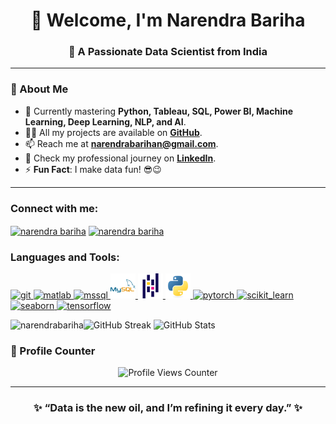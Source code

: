 <h1 align="center">🙏 Welcome, I'm Narendra Bariha</h1>
<h3 align="center">🚀 A Passionate Data Scientist from India</h3>

---



### 🌟 About Me
- 🌱 Currently mastering **Python, Tableau, SQL, Power BI, Machine Learning, Deep Learning, NLP, and AI**.
- 👨‍💻 All my projects are available on [**GitHub**](https://github.com/narendrabariha).
- 📫 Reach me at **narendrabarihan@gmail.com**.
- 📄 Check my professional journey on [**LinkedIn**](https://www.linkedin.com/in/narendra-bariha/).
- ⚡ **Fun Fact**: I make data fun! 😎😉  

---



<h3 align="left">Connect with me:</h3>
<p align="left">
<a href="https://twitter.com/narendra bariha" target="blank"><img align="center" src="https://raw.githubusercontent.com/rahuldkjain/github-profile-readme-generator/master/src/images/icons/Social/twitter.svg" alt="narendra bariha" height="30" width="40" /></a>
<a href="https://www.linkedin.com/in/narendra-bariha/" target="blank"><img align="center" src="https://raw.githubusercontent.com/rahuldkjain/github-profile-readme-generator/master/src/images/icons/Social/linked-in-alt.svg" alt="narendra bariha" height="30" width="40" /></a>
</p>

<h3 align="left">Languages and Tools:</h3>
<p align="left"> <a href="https://git-scm.com/" target="_blank" rel="noreferrer"> <img src="https://www.vectorlogo.zone/logos/git-scm/git-scm-icon.svg" alt="git" width="40" height="40"/> </a> <a href="https://www.mathworks.com/" target="_blank" rel="noreferrer"> <img src="https://upload.wikimedia.org/wikipedia/commons/2/21/Matlab_Logo.png" alt="matlab" width="40" height="40"/> </a> <a href="https://www.microsoft.com/en-us/sql-server" target="_blank" rel="noreferrer"> <img src="https://www.svgrepo.com/show/303229/microsoft-sql-server-logo.svg" alt="mssql" width="40" height="40"/> </a> <a href="https://www.mysql.com/" target="_blank" rel="noreferrer"> <img src="https://raw.githubusercontent.com/devicons/devicon/master/icons/mysql/mysql-original-wordmark.svg" alt="mysql" width="40" height="40"/> </a> <a href="https://pandas.pydata.org/" target="_blank" rel="noreferrer"> <img src="https://raw.githubusercontent.com/devicons/devicon/2ae2a900d2f041da66e950e4d48052658d850630/icons/pandas/pandas-original.svg" alt="pandas" width="40" height="40"/> </a> <a href="https://www.python.org" target="_blank" rel="noreferrer"> <img src="https://raw.githubusercontent.com/devicons/devicon/master/icons/python/python-original.svg" alt="python" width="40" height="40"/> </a> <a href="https://pytorch.org/" target="_blank" rel="noreferrer"> <img src="https://www.vectorlogo.zone/logos/pytorch/pytorch-icon.svg" alt="pytorch" width="40" height="40"/> </a> <a href="https://scikit-learn.org/" target="_blank" rel="noreferrer"> <img src="https://upload.wikimedia.org/wikipedia/commons/0/05/Scikit_learn_logo_small.svg" alt="scikit_learn" width="40" height="40"/> </a> <a href="https://seaborn.pydata.org/" target="_blank" rel="noreferrer"> <img src="https://seaborn.pydata.org/_images/logo-mark-lightbg.svg" alt="seaborn" width="40" height="40"/> </a> <a href="https://www.tensorflow.org" target="_blank" rel="noreferrer"> <img src="https://www.vectorlogo.zone/logos/tensorflow/tensorflow-icon.svg" alt="tensorflow" width="40" height="40"/> </a> </p>

<p><img align="left" src="https://github-readme-stats.vercel.app/api/top-langs?username=narendrabariha&show_icons=true&locale=en&layout=compact" alt="narendrabariha" /></p>

  <img src="https://github-readme-streak-stats.herokuapp.com/?user=narendrabariha&theme=radical" alt="GitHub Streak"/>
 
 <img src="https://github-readme-stats.vercel.app/api?username=narendrabariha&show_icons=true&theme=radical" alt="GitHub Stats"/>
</div>

### 🎉 Profile Counter
<p align="center">
  <img src="https://profile-counter.glitch.me/{narendrabariha}/count.svg" alt="Profile Views Counter" />
</p>

---

<div align="center">
  <h3>✨ “Data is the new oil, and I’m refining it every day.” ✨</h3>
</div>
